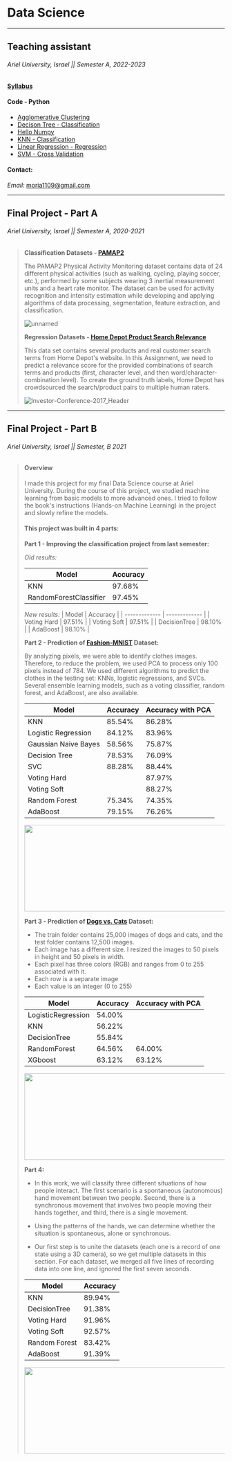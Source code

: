 # Data Science

_____________________________________________________

## Teaching assistant

###### Ariel University, Israel || Semester A, 2022-2023 


#### [Syllabus]()

#### Code - Python
* [Agglomerative Clustering]()
* [Decison Tree - Classification]()
* [Hello Numpy]()
* [KNN - Classification]()
* [Linear Regression - Regression]()
* [SVM - Cross Validation]()

#### Contact:
_Email:_ moria1109@gmail.com

_____________________________________________________

## Final Project - Part A

###### Ariel University, Israel || Semester A, 2020-2021 

> **Classification Datasets - [PAMAP2](https://www.kaggle.com/avrahamcalev/time-series-models-pamap2-dataset)**
> 
> The PAMAP2 Physical Activity Monitoring dataset contains data of 24 different physical activities 
> (such as walking, cycling, playing soccer, etc.), performed by some subjects wearing 3 inertial measurement units and a heart rate monitor. 
> The dataset can be used for activity recognition and intensity estimation while developing and applying algorithms 
> of data processing, segmentation, feature extraction, and classification.
>
> ![unnamed](https://user-images.githubusercontent.com/73881872/110826136-72a7ad80-829d-11eb-8364-ddaeb7487934.jpg)
>
>
> **Regression Datasets - [Home Depot Product Search Relevance](https://www.kaggle.com/c/home-depot-product-search-relevance/data?select=product_descriptions.csv.zip)**
> 
> This data set contains several products and real customer search terms from Home Depot's website. 
> In this Assignment, we need to predict a relevance score for the provided combinations of search terms and products 
> (first, character level, and then word/character-combination level). 
> To create the ground truth labels, Home Depot has crowdsourced the search/product pairs to multiple human raters. 
> 
> ![Investor-Conference-2017_Header](https://user-images.githubusercontent.com/73881872/110826173-7b987f00-829d-11eb-84f5-8c40bc9ab822.jpg)
> 
> 

_____________________________________________________

## Final Project - Part B

###### Ariel University, Israel || Semester, B 2021 

> #### **Overview**
>  
> I made this project for my final Data Science course at Ariel University. 
> During the course of this project, we studied machine learning from basic models to more advanced ones. 
> I tried to follow the book's instructions (Hands-on Machine Learning) in the project and slowly refine the models.
> 
> #### This project was built in 4 parts:
>
> **Part 1 - Improving the classification project from last semester:**
>
>  _Old results:_
> 
> | Model  | Accuracy |
> | ------------- | ------------- |
> | KNN  | 97.68%  |
> | RandomForestClassifier  | 97.45%  |
> 
> _New results:_
> | Model  | Accuracy |
> | ------------- | ------------- |
> | Voting Hard  | 97.51%  |
> | Voting Soft  | 97.51%  |
> | DecisionTree  | 98.10%  |
> | AdaBoost  | 98.10%  |
> 
>
>
> **Part 2 - Prediction of [Fashion-MNIST](https://github.com/zalandoresearch/fashion-mnist) Dataset:**
>
> By analyzing pixels, we were able to identify clothes images. 
> Therefore, to reduce the problem, we used PCA to process only 100 pixels instead of 784. 
> We used different algorithms to predict the clothes in the testing set: KNNs, logistic regressions, and SVCs. 
> Several ensemble learning models, such as a voting classifier, random forest, and AdaBoost, are also available.
>
> | Model  | Accuracy | Accuracy with PCA |
> | ------------- | ------------- | ------------- |
> | KNN  | 85.54%  | 86.28% |
> | Logistic Regression  | 84.12%  | 83.96% |
> | Gaussian Naive Bayes  | 58.56%  | 75.87% |
> | Decision Tree  | 78.53%  | 76.09% |
> | SVC  | 88.28%  | 88.44%  |
> | Voting Hard  |   | 87.97% |
> | Voting Soft  |   | 88.27% |
> | Random Forest  | 75.34% | 74.35% |
> | AdaBoost  | 79.15% | 76.26% |
>
>  <img src="https://res.cloudinary.com/practicaldev/image/fetch/s--s6xGmaZX--/c_imagga_scale,f_auto,fl_progressive,h_900,q_auto,w_1600/https://raw.githubusercontent.com/zalandoresearch/fashion-mnist/master/doc/img/fashion-mnist-sprite.png" width="800" height="200">
>  
>
> 
> **Part 3 - Prediction of [Dogs vs. Cats](https://www.kaggle.com/c/dogs-vs-cats) Dataset:** 
> 
> * The train folder contains 25,000 images of dogs and cats, and the test folder contains 12,500 images.
> * Each image has a different size. I resized the images to 50 pixels in height and 50 pixels in width.
> * Each pixel has three colors (RGB) and ranges from 0 to 255 associated with it.
> * Each row is a separate image
> * Each value is an integer (0 to 255)
> 
> | Model  | Accuracy | Accuracy with PCA |
> | ------------- | ------------- | ------------- |
> | LogisticRegression  |  54.00%  | |
> | KNN  | 56.22%  | |
> | DecisionTree  | 55.84%  | |
> | RandomForest  | 64.56%  | 64.00% |
> | XGboost  | 63.12%  | 63.12% |
> 
> <img src="https://www.madpaws.com.au/wp-content/uploads/2015/05/dogvscat_orig.jpg" width="800" height="200">
> 
>
> 
> **Part 4:**
> 
> * In this work, we will classify three different situations of how people interact. The first scenario is a spontaneous (autonomous) hand movement between two people. Second, there is a synchronous movement that involves two people moving their hands together, and third, there is a single movement.
> 
> * Using the patterns of the hands, we can determine whether the situation is spontaneous, alone or synchronous. 
> 
> * Our first step is to unite the datasets (each one is a record of one state using a 3D camera), so we get multiple datasets in this section. For each dataset, we merged all five lines of recording data into one line, and ignored the first seven seconds.
> 
> | Model  | Accuracy |
> | ------------- | ------------- | 
> | KNN | 89.94%  |
> | DecisionTree  | 91.38%  | 
> | Voting Hard  | 91.96%  |
> | Voting Soft  | 92.57%  |
> | Random Forest  | 83.42%  |
> | AdaBoost  | 91.39%  |
> 
> <img src="https://t3.ftcdn.net/jpg/00/11/09/80/360_F_11098019_i1idssoEViopv3znhszi6vVe0yggGq4o.jpg" width="800" height="200">



